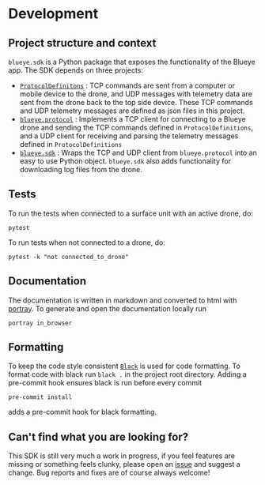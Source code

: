 # Development

## Project structure and context
`blueye.sdk` is a Python package that exposes the functionality of the Blueye app.
The SDK depends on three projects:

* [`ProtocolDefinitons`](https://github.com/BluEye-Robotics/ProtocolDefinitions) : TCP commands are sent from a computer or mobile device to the drone, and UDP messages with telemetry data are sent from the drone back to the top side device. These TCP commands and UDP telemetry messages are defined as json files in this project.
* [`blueye.protocol`](https://github.com/BluEye-Robotics/blueye.protocol) : Implements a TCP client for connecting to a Blueye drone and sending the TCP commands defined in `ProtocolDefinitions`, and a UDP client for receiving and parsing the telemetry messages defined in `ProtocolDefinitions`
* [`blueye.sdk`](https://github.com/BluEye-Robotics/blueye.sdk) : Wraps the TCP and UDP client from `blueye.protocol` into an easy to use Python object. `blueye.sdk` also adds functionality for downloading log files from the drone.

## Tests
To run the tests when connected to a surface unit with an active drone, do:

```shell
pytest
```

To run tests when not connected to a drone, do:

``` shell
pytest -k "not connected_to_drone"
```

## Documentation
The documentation is written in markdown and converted to html with
[portray](https://timothycrosley.github.io/portray/). To generate and open the
documentation locally run

``` shell
portray in_browser
```

## Formatting
To keep the code style consistent [`Black`](https://pypi.org/project/black/) is used for code formatting.
To format code with black run `black .` in the project root directory.
Adding a pre-commit hook ensures black is run before every commit

```shell
pre-commit install
```
adds a pre-commit hook for black formatting.

## Can't find what you are looking for?
This SDK is still very much a work in progress, if you feel features are missing or something feels clunky, please open an [issue](https://github.com/BluEye-Robotics/blueye.sdk/issues) and suggest a change. Bug reports and fixes are of course always welcome!
